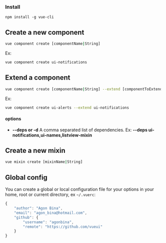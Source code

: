 
### Install
```
npm install -g vue-cli
```

## Create a new component
```bash
vue component create [componentName|String]
```
Ex:
```bash
vue component create ui-notifications
```

## Extend a component
```bash
vue component create [componentName|String] --extend [componentToExtend|String]
```
Ex:
```bash
vue component create ui-alerts --extend ui-notifications
```

#### options
* **--deps or -d** A comma separated list of dependencies. Ex: **--deps ui-notifications,ui-names,listview-mixin**

## Create a new mixin
```bash
vue mixin create [mixinName|String]
```

## Global config
You can create a global or local configuration file for your options in your home, root or current directory, ex ```~/.vuerc```:

```js
{
    "author": "Agon Bina",
    "email": "agon_bina@hotmail.com",
    "github": {
        "username": "agonbina",
        "remote": "https://github.com/vueui"
    }
}
```